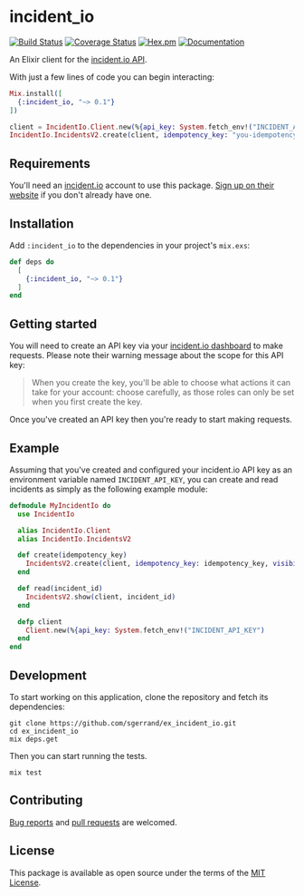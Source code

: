 # incident_io

[![Build Status](https://github.com/sgerrand/ex_incident_io/actions/workflows/ci.yml/badge.svg?branch=main)](https://github.com/sgerrand/ex_incident_io/actions/workflows/ci.yml)
[![Coverage Status](https://coveralls.io/repos/github/sgerrand/ex_incident_io/badge.svg?branch=main)](https://coveralls.io/github/sgerrand/ex_incident_io?branch=main)
[![Hex.pm](https://img.shields.io/hexpm/v/incident_io.svg)](https://hex.pm/packages/incident_io)
[![Documentation](https://img.shields.io/badge/documentation-gray)](https://hexdocs.pm/incident_io/)

An Elixir client for the [incident.io API](https://api-docs.incident.io/).

With just a few lines of code you can begin interacting:

```elixir
Mix.install([
  {:incident_io, "~> 0.1"}
])

client = IncidentIo.Client.new(%{api_key: System.fetch_env!("INCIDENT_API_KEY")
IncidentIo.IncidentsV2.create(client, idempotency_key: "you-idempotency-key", visibility: :public)
```

## Requirements

You'll need an [incident.io](https://incident.io/) account to use this package.
[Sign up on their website](https://incident.io/) if you don't already have one.

## Installation

Add `:incident_io` to the dependencies in your project's `mix.exs`:

```elixir
def deps do
  [
    {:incident_io, "~> 0.1"}
  ]
end
```

## Getting started

You will need to create an API key via your [incident.io
dashboard](https://app.incident.io/settings/api-keys) to make requests. Please
note their warning message about the scope for this API key:

> When you create the key, you'll be able to choose what actions it can take for
> your account: choose carefully, as those roles can only be set when you first
> create the key.

Once you've created an API key then you're ready to start making requests.

## Example

Assuming that you've created and configured your incident.io API key as an
environment variable named `INCIDENT_API_KEY`, you can
create and read incidents as simply as the following example module:

```elixir
defmodule MyIncidentIo do
  use IncidentIo

  alias IncidentIo.Client
  alias IncidentIo.IncidentsV2

  def create(idempotency_key)
    IncidentsV2.create(client, idempotency_key: idempotency_key, visibility: :public)
  end

  def read(incident_id)
    IncidentsV2.show(client, incident_id)
  end

  defp client
    Client.new(%{api_key: System.fetch_env!("INCIDENT_API_KEY")
  end
end
```

## Development

To start working on this application, clone the repository and fetch its
dependencies:
```shell
git clone https://github.com/sgerrand/ex_incident_io.git
cd ex_incident_io
mix deps.get
```

Then you can start running the tests.
```shell
mix test
```

## Contributing

[Bug reports](https://github.com/sgerrand/ex_incident_io/issues) and [pull requests](https://github.com/sgerrand/ex_incident_io/pulls) are welcomed.

## License

This package is available as open source under the terms of the [MIT
License](https://opensource.org/licenses/MIT).
